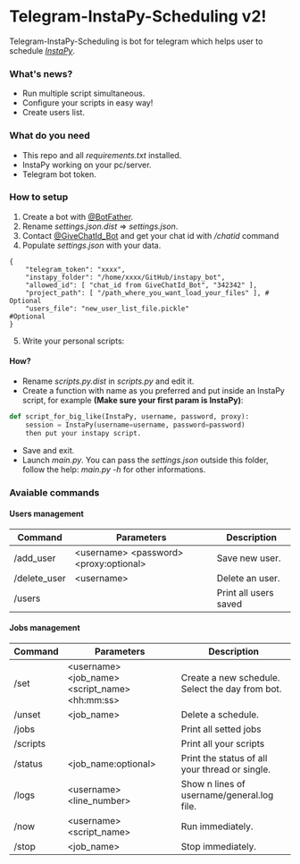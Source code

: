 # Telegram-InstaPy-Scheduling v2!
Telegram-InstaPy-Scheduling is bot for telegram which helps user to schedule [*InstaPy*](https://github.com/timgrossmann/InstaPy).

### What's news?
- Run multiple script simultaneous.
- Configure your scripts in easy way!
- Create users list.

### What do you need
- This repo and all _requirements.txt_ installed.
- InstaPy working on your pc/server.
- Telegram bot token.

### How to setup
1. Create a bot with [@BotFather](https://telegram.me/BotFather).
2. Rename *settings.json.dist* => *settings.json*.
3. Contact [@GiveChatId_Bot](https://telegram.me/GiveChatId_Bot) and get your chat id with */chatid* command
4. Populate *settings.json* with your data. 
```
{
    "telegram_token": "xxxx",
    "instapy_folder": "/home/xxxx/GitHub/instapy_bot",
    "allowed_id": [ "chat_id from GiveChatId_Bot", "342342" ],
    "project_path": [ "/path_where_you_want_load_your_files" ], # Optional
    "users_file": "new_user_list_file.pickle"                   #Optional
}
```
5. Write your personal scripts:
#### How? 
- Rename *scripts.py.dist* in *scripts.py* and edit it.
- Create a function with name as you preferred and put inside an InstaPy script, for example **(Make sure your first param is InstaPy)**:
```python
def script_for_big_like(InstaPy, username, password, proxy):
    session = InstaPy(username=username, password=password)
    then put your instapy script.
```
- Save and exit.
- Launch *main.py*. You can pass the *settings.json* outside this folder, follow the help: *main.py -h* for other informations.

### Avaiable commands
#### Users management
| Command      | Parameters                                    | Description           |
|--------------|-----------------------------------------------|-----------------------|
| /add_user    | \<username\> \<password\> \<proxy:optional\>  | Save new user.        |
| /delete_user | \<username\>                                  | Delete an user.       |
| /users       |                                               | Print all users saved |

#### Jobs management
| Command  | Parameters                                             | Description                                      |
|----------|--------------------------------------------------------|--------------------------------------------------|
| /set     | \<username\> \<job_name\> \<script_name\> \<hh:mm:ss\> | Create a new schedule. Select the day from bot.  |
| /unset   | \<job_name\>                                           | Delete a schedule.                               |
| /jobs    |                                                        | Print all setted jobs                            |
| /scripts |                                                        | Print all your scripts                           |
| /status  | \<job_name:optional\>                                  | Print the status of all your thread or single.   |
| /logs    | \<username\> \<line_number\>                           | Show n lines of username/general.log file.       |
| /now     | \<username\> \<script_name\>                           | Run immediately.                                 |
| /stop    | \<job_name\>                                           | Stop immediately.                                |


